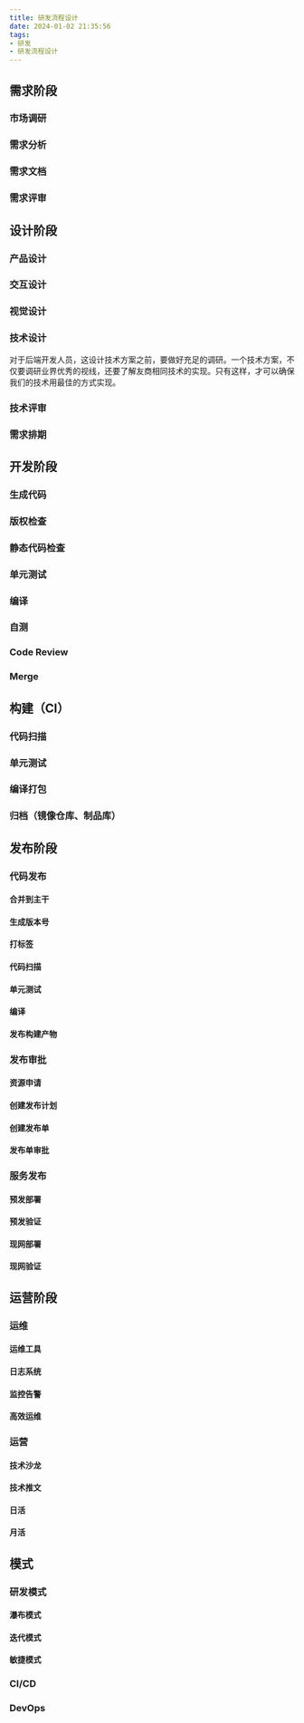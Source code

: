 ```yaml
---
title: 研发流程设计
date: 2024-01-02 21:35:56
tags:
- 研发
- 研发流程设计
---
```


## 需求阶段

### 市场调研

### 需求分析

### 需求文档

### 需求评审

## 设计阶段

### 产品设计

### 交互设计

### 视觉设计

### 技术设计

对于后端开发人员，这设计技术方案之前，要做好充足的调研。一个技术方案，不仅要调研业界优秀的视线，还要了解友商相同技术的实现。只有这样，才可以确保我们的技术用最佳的方式实现。

### 技术评审

### 需求排期

## 开发阶段

### 生成代码

### 版权检查

### 静态代码检查

### 单元测试

### 编译

### 自测

### Code Review

### Merge

## 构建（CI）

### 代码扫描

### 单元测试

### 编译打包

### 归档（镜像仓库、制品库）

## 发布阶段

### 代码发布

#### 合并到主干

#### 生成版本号

#### 打标签

#### 代码扫描

#### 单元测试

#### 编译

#### 发布构建产物

### 发布审批

#### 资源申请

#### 创建发布计划

#### 创建发布单

#### 发布单审批

### 服务发布

#### 预发部署

#### 预发验证

#### 现网部署

#### 现网验证

## 运营阶段

### 运维

#### 运维工具

#### 日志系统

#### 监控告警

#### 高效运维

### 运营

#### 技术沙龙

#### 技术推文

#### 日活

#### 月活


## 模式


### 研发模式

#### 瀑布模式

#### 迭代模式

#### 敏捷模式

### CI/CD

### DevOps

